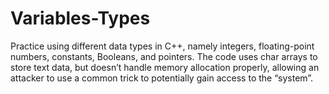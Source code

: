 # Variables-Types

Practice using different data types in C++, namely integers, floating-point numbers, constants, Booleans, and pointers.
The code uses char arrays to store text data, but doesn’t handle memory allocation properly, allowing an attacker to 
use a common trick to potentially gain access to the “system”.

